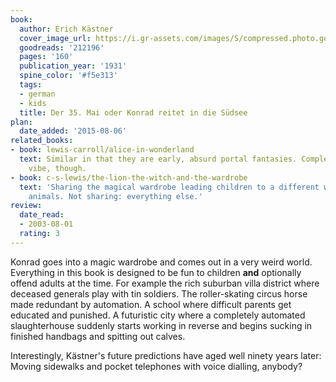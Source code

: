 ```yaml
---
book:
  author: Erich Kästner
  cover_image_url: https://i.gr-assets.com/images/S/compressed.photo.goodreads.com/books/1172741864l/212196.jpg
  goodreads: '212196'
  pages: '160'
  publication_year: '1931'
  spine_color: '#f5e313'
  tags:
  - german
  - kids
  title: Der 35. Mai oder Konrad reitet in die Südsee
plan:
  date_added: '2015-08-06'
related_books:
- book: lewis-carroll/alice-in-wonderland
  text: Similar in that they are early, absurd portal fantasies. Completely different
    vibe, though.
- book: c-s-lewis/the-lion-the-witch-and-the-wardrobe
  text: 'Sharing the magical wardrobe leading children to a different world and talking
    animals. Not sharing: everything else.'
review:
  date_read:
  - 2003-08-01
  rating: 3
---
```


Konrad goes into a magic wardrobe and comes out in a very weird world. Everything in this book is designed to be fun to
children **and** optionally offend adults at the time. For example the rich suburban villa district where deceased
generals play with tin soldiers. The roller-skating circus horse made redundant by automation. A school where difficult
parents get educated and punished. A futuristic city where a completely automated slaughterhouse suddenly starts working
in reverse and begins sucking in finished handbags and spitting out calves.

Interestingly, Kästner's future predictions have aged well ninety years later: Moving sidewalks and pocket telephones
with voice dialling, anybody?
